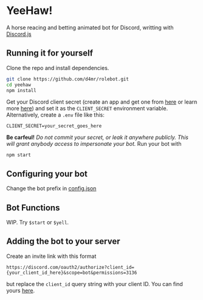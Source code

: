 # YeeHaw!
A horse reacing and betting animated bot for Discord, writting with [Discord.js](https://discord.js.org/)

## Running it for yourself
Clone the repo and install dependencies.

```bash
git clone https://github.com/d4mr/rolebot.git
cd yeehaw
npm install
```

Get your Discord client secret (create an app and get one from [here](https://discord.com/developers/applications) or learn more [here](https://discord.com/developers/docs/intro)) and set it as the `CLIENT_SECRET` environment variable. Alternatively, create a `.env` file like this:
```TXT:.env
CLIENT_SECRET=your_secret_goes_here
```
**Be carfeul!** *Do not commit your secret, or leak it anywhere publicly. This will grant anybody access to impersonate your bot.*
Run your bot with
```
npm start
```

## Configuring your bot
Change the bot prefix in [config.json](./config.json)

## Bot Functions
WIP. Try `$start` or `$yell`.

## Adding the bot to your server
Create an invite link with this format 
```
https://discord.com/oauth2/authorize?client_id={your_client_id_here}&scope=bot&permissions=3136
```
but replace the `client_id` query string with your client ID. You can find yours [here](https://discord.com/developers/applications).
